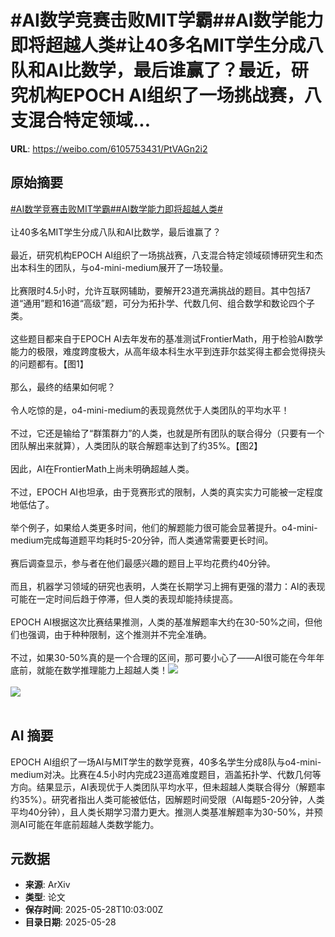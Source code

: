 # #AI数学竞赛击败MIT学霸##AI数学能力即将超越人类#让40多名MIT学生分成八队和AI比数学，最后谁赢了？最近，研究机构EPOCH AI组织了一场挑战赛，八支混合特定领域...

**URL**: https://weibo.com/6105753431/PtVAGn2i2

## 原始摘要

<a href="https://m.weibo.cn/search?containerid=231522type%3D1%26t%3D10%26q%3D%23AI%E6%95%B0%E5%AD%A6%E7%AB%9E%E8%B5%9B%E5%87%BB%E8%B4%A5MIT%E5%AD%A6%E9%9C%B8%23&amp;extparam=%23AI%E6%95%B0%E5%AD%A6%E7%AB%9E%E8%B5%9B%E5%87%BB%E8%B4%A5MIT%E5%AD%A6%E9%9C%B8%23" data-hide=""><span class="surl-text">#AI数学竞赛击败MIT学霸#</span></a><a href="https://m.weibo.cn/search?containerid=231522type%3D1%26t%3D10%26q%3D%23AI%E6%95%B0%E5%AD%A6%E8%83%BD%E5%8A%9B%E5%8D%B3%E5%B0%86%E8%B6%85%E8%B6%8A%E4%BA%BA%E7%B1%BB%23&amp;extparam=%23AI%E6%95%B0%E5%AD%A6%E8%83%BD%E5%8A%9B%E5%8D%B3%E5%B0%86%E8%B6%85%E8%B6%8A%E4%BA%BA%E7%B1%BB%23" data-hide=""><span class="surl-text">#AI数学能力即将超越人类#</span></a><br><br>让40多名MIT学生分成八队和AI比数学，最后谁赢了？<br><br>最近，研究机构EPOCH AI组织了一场挑战赛，八支混合特定领域硕博研究生和杰出本科生的团队，与o4-mini-medium展开了一场较量。<br><br>比赛限时4.5小时，允许互联网辅助，要解开23道充满挑战的题目。其中包括7道“通用”题和16道“高级”题，可分为拓扑学、代数几何、组合数学和数论四个子类。<br><br>这些题目都来自于EPOCH AI去年发布的基准测试FrontierMath，用于检验AI数学能力的极限，难度跨度极大，从高年级本科生水平到连菲尔兹奖得主都会觉得挠头的问题都有。【图1】<br><br>那么，最终的结果如何呢？<br><br>令人吃惊的是，o4-mini-medium的表现竟然优于人类团队的平均水平！<br><br>不过，它还是输给了“群策群力”的人类，也就是所有团队的联合得分（只要有一个团队解出来就算），人类团队的联合解题率达到了约35%。【图2】<br><br>因此，AI在FrontierMath上尚未明确超越人类。<br><br>不过，EPOCH AI也坦承，由于竞赛形式的限制，人类的真实实力可能被一定程度地低估了。<br><br>举个例子，如果给人类更多时间，他们的解题能力很可能会显著提升。o4-mini-medium完成每道题平均耗时5-20分钟，而人类通常需要更长时间。<br><br>赛后调查显示，参与者在他们最感兴趣的题目上平均花费约40分钟。<br><br>而且，机器学习领域的研究也表明，人类在长期学习上拥有更强的潜力：AI的表现可能在一定时间后趋于停滞，但人类的表现却能持续提高。<br><br>EPOCH AI根据这次比赛结果推测，人类的基准解题率大约在30-50%之间，但他们也强调，由于种种限制，这个推测并不完全准确。<br><br>不过，如果30-50%真的是一个合理的区间，那可要小心了——AI很可能在今年年底前，就能在数学推理能力上超越人类！<img style="" src="https://tvax1.sinaimg.cn/large/006Fd7o3gy1i1vc173xd4j32gw1n87v2.jpg" referrerpolicy="no-referrer"><br><br><img style="" src="https://tvax4.sinaimg.cn/large/006Fd7o3gy1i1vc19dhx9j311c0goqf3.jpg" referrerpolicy="no-referrer"><br><br>

## AI 摘要

EPOCH AI组织了一场AI与MIT学生的数学竞赛，40多名学生分成8队与o4-mini-medium对决。比赛在4.5小时内完成23道高难度题目，涵盖拓扑学、代数几何等方向。结果显示，AI表现优于人类团队平均水平，但未超越人类联合得分（解题率约35%）。研究者指出人类可能被低估，因解题时间受限（AI每题5-20分钟，人类平均40分钟），且人类长期学习潜力更大。推测人类基准解题率为30-50%，并预测AI可能在年底前超越人类数学能力。

## 元数据

- **来源**: ArXiv
- **类型**: 论文
- **保存时间**: 2025-05-28T10:03:00Z
- **目录日期**: 2025-05-28
